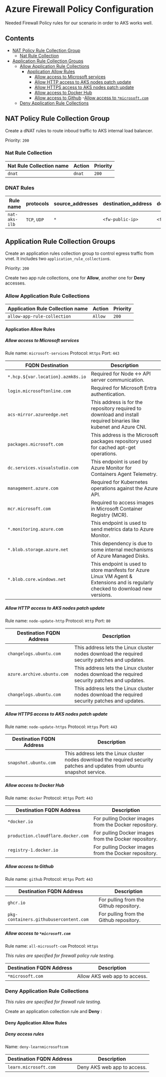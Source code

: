 # Azure Firewall Policy Configuration

Needed Firewall Policy rules for our scenario in order to AKS works well.

## Contents

- [NAT Policy Rule Collection Group](#nat-policy-rule-collection-group)
  - [Nat Rule Collection](#nat-rule-collection)
- [Application Rule Collection Groups](#application-rule-collection-groups)
  - [Allow Application Rule Collections](#allow-application-rule-collections)
    - [Application Allow Rules](#application-allow-rules)
      - [Allow access to Microsoft services](#allow-access-to-microsoft-services)
      - [Allow HTTP access to AKS nodes patch update](#allow-http-access-to-aks-nodes-patch-update)
      - [Allow HTTPS access to AKS nodes patch update](#allow-https-access-to-aks-nodes-patch-update)
      - [Allow access to Docker Hub](#allow-access-to-docker-hub)
      - [Allow access to Github](#allow-access-to-github)
      -[Allow access to `*microsoft.com`](#allow-access-to-microsoftcom)
  - [Deny Application Rule Collections](#deny-application-rule-collections)

## NAT Policy Rule Collection Group

Create a dNAT rules to route inboud traffic to AKS internal load balancer.

Priority: `200`

### Nat Rule Collection

| Nat Rule Collection name           | Action  | Priority     |
|------------------------------------|---------|------------|
| `dnat`                             |  `dnat`  | `200`       |

### DNAT Rules

| Rule name | protocols | source_addresses | destination_address  | destination_ports | translated_address | translated_port |
|----------|---------------|----------|--------|-----------|------------|------------|
| `nat-aks-ilb`  | `TCP`, `UDP`  | `*`  | `<fw-public-ip>` | `<fw-public-port>` | `<aks-ilb-private-ip>`   | `aks-ilb-port`  |

## Application Rule Collection Groups

Create an application rules collection group to control egress traffic from vnet. It includes two `application_rule_collection`s.

Priority: `200`

Create two app rule collections, one for __Allow__, another one for __Deny__ accesses.

### Allow Application Rule Collections

| Application Rule Collection name   | Action  | Priority     |
|------------------------------------|---------|------------|
| `allow-app-rule-collection`        |  `Allow`  | `200`       |

#### Application Allow Rules

##### Allow access to Microsoft services

Rule name: `microsoft-services`
Protocol: `Https`
Port: `443`

| FQDN Destination                   | Description         |
|------------------------------------|---------------------|
| `*.hcp.${var.location}.azmk8s.io`  | Required for Node <-> API server communication. |
| `login.microsoftonline.com`        | Required for Microsoft Entra authentication. |
| `acs-mirror.azureedge.net`         | This address is for the repository required to download and install required binaries like kubenet and Azure CNI.|
| `packages.microsoft.com`           | This address is the Microsoft packages repository used for cached apt-get operations. |
| `dc.services.visualstudio.com`     | This endpoint is used by Azure Monitor for Containers Agent Telemetry. |
| `management.azure.com`             | Required for Kubernetes operations against the Azure API. |
| `mcr.microsoft.com`                | Required to access images in Microsoft Container Registry (MCR). |
| `*.monitoring.azure.com`           | This endpoint is used to send metrics data to Azure Monitor. |
| `*.blob.storage.azure.net` | This dependency is due to some internal mechanisms of Azure Managed Disks.   |
| `*.blob.core.windows.net`  | This endpoint is used to store manifests for Azure Linux VM Agent & Extensions and is regularly checked to download new versions. |

##### Allow HTTP access to AKS nodes patch update

Rule name: `node-update-http`
Protocol: `Http`
Port: `80`

| Destination FQDN Address           | Description                   |
|------------------------------------|------------------------------|
| `changelogs.ubuntu.com`            | This address lets the Linux cluster nodes download the required security patches and updates. |
| `azure.archive.ubuntu.com`         | This address lets the Linux cluster nodes download the required security patches and updates. |
| `changelogs.ubuntu.com`             | This address lets the Linux cluster nodes download the required security patches and updates. |

##### Allow HTTPS access to AKS nodes patch update

Rule name: `node-update-https`
Protocol: `Https`
Port: `443`

| Destination FQDN Address           | Description                   |
|------------------------------------|------------------------------|
| `snapshot.ubuntu.com`              |   This address lets the Linux cluster nodes download the required security patches and updates from ubuntu snapshot service. |

##### Allow access to Docker Hub

Rule name: `docker`
Protocol: `Https`
Port: `443`

| Destination FQDN Address           | Description                   |
|------------------------------------|------------------------------|
| `*docker.io`                       | For pulling Docker images from the Docker repository. |
| `production.cloudflare.docker.com` | For pulling Docker images from the Docker repository. |
| `registry-1.docker.io`             | For pulling Docker images from the Docker repository. |

##### Allow access to Github

Rule name: `github`
Protocol: `Https`
Port: `443`

| Destination FQDN Address           | Description                   |
|------------------------------------|------------------------------|
| `ghcr.io`                          | For pulling from the Github repository. |
| `pkg-containers.githubusercontent.com` | For pulling from the Github repository. |

##### Allow access to `*microsoft.com`

Rule name: `all-microsoft-com`
Protocol: `Https`

_This rules are specified for firewall policy rule testing._

| Destination FQDN Address           |Description          |
|------------------------------------|---------------------|
| `*microsoft.com`                   | Allow AKS web app to access. |

### Deny Application Rule Collections

_This rules are specified for firewall rule testing._

Create an application collection rule and __Deny__ :

#### Deny Application Allow Rules

##### Deny access rules

Name: `deny-learnmicrosoftcom`

| Destination FQDN Address         |Description                   |
|----------------------------------|------------------------------|
| `learn.microsoft.com`           | Deny AKS web app to access. |
